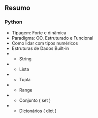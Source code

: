 ## Resumo 

### Python

- Tipagem: Forte e dinâmica
- Paradigma: OO, Estruturado e Funcional
- Como lidar com tipos numéricos
- Estruturas de Dados Built-in
- - String
 - - Lista
 - - Tupla
 - - Range
 - - Conjunto ( set )
 - - Dicionários ( dict )
 